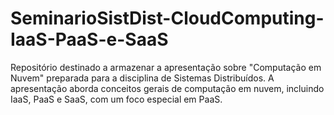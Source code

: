 # SeminarioSistDist-CloudComputing-IaaS-PaaS-e-SaaS
Repositório destinado a armazenar a apresentação sobre "Computação em Nuvem" preparada para a disciplina de Sistemas Distribuídos. A apresentação aborda conceitos gerais de computação em nuvem, incluindo IaaS, PaaS e SaaS, com um foco especial em PaaS.
